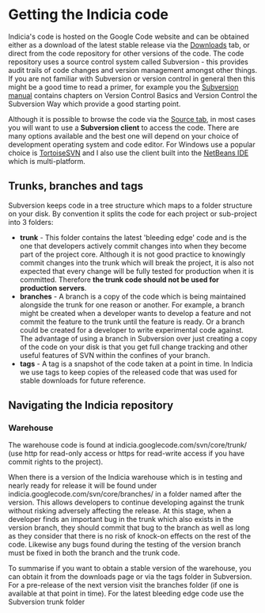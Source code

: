 # Getting the Indicia code #

Indicia's code is hosted on the Google Code website and can be obtained either as a download of the latest stable release via the [Downloads](http://code.google.com/p/indicia/downloads/list) tab, or direct from the code repository for other versions of the code. The code repository uses a source control system called Subversion - this provides audit trails of code changes and version management amongst other things. If you are not familiar with Subversion or version control in general then this might be a good time to read a primer, for example you the [Subversion manual](http://svnbook.red-bean.com/) contains chapters on Version Control Basics and Version Control the Subversion Way which provide a good starting point.

Although it is possible to browse the code via the [Source tab](http://code.google.com/p/indicia/source/checkout), in most cases you will want to use a **Subversion client** to access the code. There are many options available and the best one will depend on your choice of development operating system and code editor. For Windows use a popular choice is [TortoiseSVN](http://tortoisesvn.net/) and I also use the client built into the [NetBeans IDE](http://netbeans.org/) which is multi-platform.

## Trunks, branches and tags ##

Subversion keeps code in a tree structure which maps to a folder structure on your disk. By convention it splits the code for each project or sub-project into 3 folders:
  * **trunk** - This folder contains the latest 'bleeding edge' code and is the one that developers actively commit changes into when they become part of the project core. Although it is not good practice to knowingly commit changes into the trunk which will break the project, it is also not expected that every change will be fully tested for production when it is committed. Therefore **the trunk code should not be used for production servers**.
  * **branches** - A branch is a copy of the code which is being maintained alongside the trunk for one reason or another. For example, a branch might be created when a developer wants to develop a feature and not commit the feature to the trunk until the feature is ready. Or a branch could be created for a developer to write experimental code against. The advantage of using a branch in Subversion over just creating a copy of the code on your disk is that you get full change tracking and other useful features of SVN within the confines of your branch.
  * **tags** - A tag is a snapshot of the code taken at a point in time. In Indicia we use tags to keep copies of the released code that was used for stable downloads for future reference.

## Navigating the Indicia repository ##

### Warehouse ###

The warehouse code is found at indicia.googlecode.com/svn/core/trunk/ (use http for read-only access or https for read-write access if you have commit rights to the project).

When there is a version of the Indicia warehouse which is in testing and nearly ready for release it will be found under indicia.googlecode.com/svn/core/branches/ in a folder named after the version. This allows developers to continue developing against the trunk without risking adversely affecting the release. At this stage, when a developer finds an important bug in the trunk which also exists in the version branch, they should commit that bug to the branch as well as long as they consider that there is no risk of knock-on effects on the rest of the code. Likewise any bugs found during the testing of the version branch must be fixed in both the branch and the trunk code.

To summarise if you want to obtain a stable version of the warehouse, you can obtain it from the downloads page or via the tags folder in Subversion. For a pre-release of the next version visit the branches folder (if one is available at that point in time). For the latest bleeding edge code use the Subversion trunk folder
